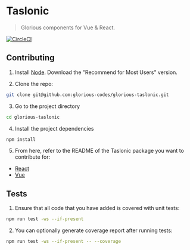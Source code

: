 # Taslonic
> Glorious components for Vue & React.

[![CircleCI](https://circleci.com/gh/glorious-codes/glorious-taslonic.svg?style=svg)](https://circleci.com/gh/glorious-codes/glorious-taslonic)

## Contributing

1. Install [Node](https://nodejs.org/en/). Download the "Recommend for Most Users" version.

2. Clone the repo:
``` bash
git clone git@github.com:glorious-codes/glorious-taslonic.git
```

3. Go to the project directory
``` bash
cd glorious-taslonic
```

4. Install the project dependencies
``` bash
npm install
```

5. From here, refer to the README of the Taslonic package you want to contribute for:
- [React]()
- [Vue]()

## Tests

1. Ensure that all code that you have added is covered with unit tests:
``` bash
npm run test -ws --if-present
```

2. You can optionally generate coverage report after running tests:
``` bash
npm run test -ws --if-present -- --coverage
```
